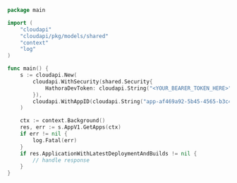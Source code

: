 <!-- Start SDK Example Usage [usage] -->
```go
package main

import (
	"cloudapi"
	"cloudapi/pkg/models/shared"
	"context"
	"log"
)

func main() {
	s := cloudapi.New(
		cloudapi.WithSecurity(shared.Security{
			HathoraDevToken: cloudapi.String("<YOUR_BEARER_TOKEN_HERE>"),
		}),
		cloudapi.WithAppID(cloudapi.String("app-af469a92-5b45-4565-b3c4-b79878de67d2")),
	)

	ctx := context.Background()
	res, err := s.AppV1.GetApps(ctx)
	if err != nil {
		log.Fatal(err)
	}
	if res.ApplicationWithLatestDeploymentAndBuilds != nil {
		// handle response
	}
}

```
<!-- End SDK Example Usage [usage] -->